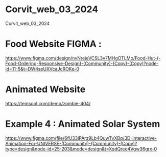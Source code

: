# Corvit_web_03_2024
 Corvit_web_03_2024

 # Food Website FIGMA :
https://www.figma.com/design/nvNrejeVCSL3v7MHgOTLMo/Food-Hut-(-Food-Ordering-Responsive-Design)-(Community)-(Copy)-(Copy)?node-id=11-5&t=DW4seUXVcaJcROKe-0

# Animated Website 
https://temsool.com/demo/zombie-404/

# Example 4 : Animated Solar System 
https://www.figma.com/file/6fU33jPArz9Lb4QuwTvXBq/3D-Interactive-Animation-For-UNIVERSE-(Community)-(Community)-(Copy)?type=design&node-id=25-203&mode=design&t=XqdQree4Vgw36grx-0
